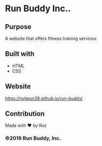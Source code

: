 # Run Buddy Inc..

##  Purpose
A website that offers fitness training services. 

## Built with
* HTML
* CSS

## Website
https://nylesor28.github.io/run-buddy/

## Contribution
Made with ❤️ by Roz

### ©️2019 Run Buddy, Inc.
